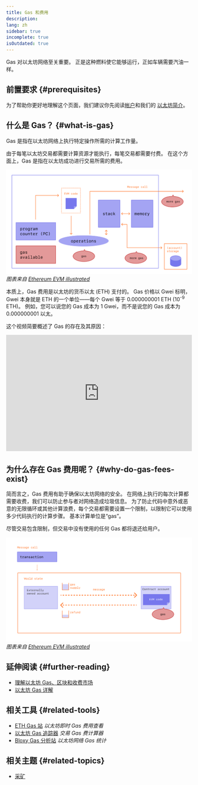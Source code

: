 ```yaml
---
title: Gas 和费用
description:
lang: zh
sidebar: true
incomplete: true
isOutdated: true
---
```


Gas 对以太坊网络至关重要。 正是这种燃料使它能够运行，正如车辆需要汽油一样。

## 前置要求 {#prerequisites}

为了帮助你更好地理解这个页面，我们建议你先阅读[帐户](/developers/docs/accounts/)和我们的 [以太坊简介](/developers/docs/intro-to-ethereum/)。

## 什么是 Gas？ {#what-is-gas}

Gas 是指在以太坊网络上执行特定操作所需的计算工作量。

由于每笔以太坊交易都需要计算资源才能执行，每笔交易都需要付费。 在这个方面上，Gas 是指在以太坊成功进行交易所需的费用。

![显示 EVM 操作所需 Gas 的图表](../../../../../developers/docs/gas/gas.png) _图表来自 [Ethereum EVM illustrated](https://takenobu-hs.github.io/downloads/ethereum_evm_illustrated.pdf)_

本质上，Gas 费用是以太坊的货币以太 (ETH) 支付的。 Gas 价格以 Gwei 标明，Gwei 本身就是 ETH 的一个单位――每个 Gwei 等于 0.000000001 ETH (10<sup>-9</sup> ETH)。 例如，您可以说您的 Gas 成本为 1 Gwei，而不是说您的 Gas 成本为 0.000000001 以太。

这个视频简要概述了 Gas 的存在及其原因：

<iframe width="100%" height="315" src="https://www.youtube.com/embed/AJvzNICwcwc" frameborder="0" allow="accelerometer; autoplay; clipboard-write; encrypted-media; gyroscope; picture-in-picture" allowfullscreen mark="crwd-mark"></iframe>

## 为什么存在 Gas 费用呢？ {#why-do-gas-fees-exist}

简而言之，Gas 费用有助于确保以太坊网络的安全。 在网络上执行的每次计算都需要收费，我们可以防止参与者对网络造成垃圾信息。 为了防止代码中意外或恶意的无限循环或其他计算浪费，每个交易都需要设置一个限制，以限制它可以使用多少代码执行的计算步骤。 基本计算单位是“gas”。

尽管交易包含限制，但交易中没有使用的任何 Gas 都将退还给用户。

![未使用的 Gas 退款情况图](../../../../../developers/docs/transactions/gas-tx.png) _图表来自 [Ethereum EVM illustrated](https://takenobu-hs.github.io/downloads/ethereum_evm_illustrated.pdf)_

## 延伸阅读 {#further-reading}

- [理解以太坊 Gas、区块和收费市场](https://medium.com/@eric.conner/understanding-ethereum-gas-blocks-and-the-fee-market-d5e268bf0a0e)
- [以太坊 Gas 详解](https://defiprime.com/gas)

## 相关工具 {#related-tools}

- [ETH Gas 站](https://ethgasstation.info/) _以太坊即时 Gas 费用查看_
- [以太坊 Gas 追踪器](https://etherscan.io/gastracker) _交易 Gas 费计算器_
- [Bloxy Gas 分析站](https://stat.bloxy.info/superset/dashboard/gas/?standalone=true) _以太坊网络 Gas 统计_

## 相关主题 {#related-topics}

- [采矿](/developers/docs/consensus-mechanisms/pow/mining/)
